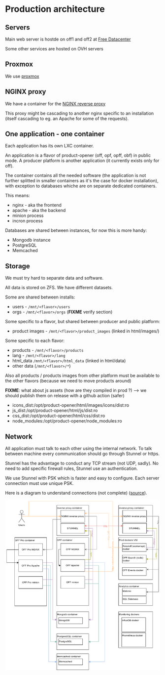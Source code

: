 # Production architecture

## Servers

Main web server is hostde on off1 and off2 at [Free Datacenter](./free-datacenter.md)

Some other services are hosted on OVH servers

## Proxmox

We use [proxmox](./promox.md)

## NGINX proxy

We have a container for the [NGINX reverse proxy](./nginx-reverse-proxy.md)

This proxy might be cascading to another nginx specific to an installation (itself cascading to eg. an Apache for some of the requests).

## One application - one container

Each application has its own LXC container.

An application is a flavor of product-opener (off, opf, opff, obf) in public mode. A producer platform is another application (it currently exists only for off).

The container contains all the needed software (the application is not further splitted in smaller containers as it's the case for docker installation), with exception to databases whiche are on separate dedicated containers.

This means:
* nginx - aka the frontend
* apache - aka the backend
* minion process
* incron process

Databases are shared between instances, for now this is more handy:
* Mongodb instance
* PostgreSQL
* Memcached

## Storage

We must try hard to separate data and software.

All data is stored on ZFS. We have different datasets.

Some are shared between installs:
* users - `/mnt/<flavor>/users`
* orgs - `/mnt/<flavor>/orgs` (**FIXME** verify section)

Some specific to a flavor, but shared between producer and public platform:
* product images - `/mnt/<flavor>/product_images` (linked in html/images/)

Some specific to each flavor:
* products - `/mnt/<flavor>/products`
* lang  - `/mnt/<flavor>/lang`
* html_data `/mnt/<flavor>/html_data` (linked in html/data)
* other data (`/mnt/<flavor>/*`)

Also all products / products images from other platform must be available to the other flavors (because we need to move products around)


**FIXME**: what about js assets (how are they compiled in prod ?) --> we should publish them on release with a github action (safer)
- icons_dist:/opt/product-opener/html/images/icons/dist:ro
- js_dist:/opt/product-opener/html/js/dist:ro
- css_dist:/opt/product-opener/html/css/dist:ro
- node_modules:/opt/product-opener/node_modules:ro


## Network

All application must talk to each other using the internal network. To talk between machine every communication should go through Stunnel or https.

Stunnel has the advantage to conduct any TCP stream (not UDP, sadly). No need to add specific firewall rules, Stunnel use an authentication.

We use Stunnel with PSK which is faster and easy to configure.
Each server connection must use unique PSK.

Here is a diagram to understand connections (not complete) ([source](img/architecture-diagram.drawio)).

![Architecture diagram](img/architecture-diagram.png)


